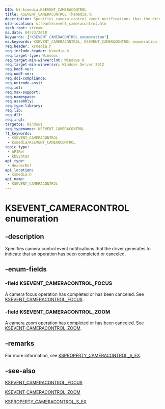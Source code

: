 ```yaml
---
UID: NE:ksmedia.KSEVENT_CAMERACONTROL
title: KSEVENT_CAMERACONTROL (ksmedia.h)
description: Specifies camera control event notifications that the driver generates to indicate that an operation has been completed or canceled.
old-location: stream\ksevent_cameracontrol.htm
tech.root: stream
ms.date: 04/23/2018
keywords: ["KSEVENT_CAMERACONTROL enumeration"]
ms.keywords: KSEVENT_CAMERACONTROL, KSEVENT_CAMERACONTROL enumeration [Streaming Media Devices], KSEVENT_CAMERACONTROL_FOCUS, KSEVENT_CAMERACONTROL_ZOOM, ksmedia/KSEVENT_CAMERACONTROL, ksmedia/KSEVENT_CAMERACONTROL_FOCUS, ksmedia/KSEVENT_CAMERACONTROL_ZOOM, stream.ksevent_cameracontrol
req.header: ksmedia.h
req.include-header: Ksmedia.h
req.target-type: Windows
req.target-min-winverclnt: Windows 8
req.target-min-winversvr: Windows Server 2012
req.kmdf-ver: 
req.umdf-ver: 
req.ddi-compliance: 
req.unicode-ansi: 
req.idl: 
req.max-support: 
req.namespace: 
req.assembly: 
req.type-library: 
req.lib: 
req.dll: 
req.irql: 
targetos: Windows
req.typenames: KSEVENT_CAMERACONTROL
f1_keywords:
 - KSEVENT_CAMERACONTROL
 - ksmedia/KSEVENT_CAMERACONTROL
topic_type:
 - APIRef
 - kbSyntax
api_type:
 - HeaderDef
api_location:
 - Ksmedia.h
api_name:
 - KSEVENT_CAMERACONTROL
---
```


# KSEVENT_CAMERACONTROL enumeration


## -description

Specifies camera control event notifications that the driver generates to indicate that an operation has been completed or canceled.

## -enum-fields

### -field KSEVENT_CAMERACONTROL_FOCUS

A camera focus operation has completed or has been canceled. See <a href="/windows-hardware/drivers/stream/ksevent-cameracontrol-focus">KSEVENT_CAMERACONTROL_FOCUS</a>.

### -field KSEVENT_CAMERACONTROL_ZOOM

A camera zoom operation has completed or has been canceled. See <a href="/windows-hardware/drivers/stream/ksevent-cameracontrol-zoom">KSEVENT_CAMERACONTROL_ZOOM</a>.

## -remarks

For more information, see <a href="/windows-hardware/drivers/ddi/ksmedia/ns-ksmedia-ksproperty_cameracontrol_s_ex">KSPROPERTY_CAMERACONTROL_S_EX</a>.

## -see-also

<a href="/windows-hardware/drivers/stream/ksevent-cameracontrol-focus">KSEVENT_CAMERACONTROL_FOCUS</a>



<a href="/windows-hardware/drivers/stream/ksevent-cameracontrol-zoom">KSEVENT_CAMERACONTROL_ZOOM</a>



<a href="/windows-hardware/drivers/ddi/ksmedia/ns-ksmedia-ksproperty_cameracontrol_s_ex">KSPROPERTY_CAMERACONTROL_S_EX</a>

